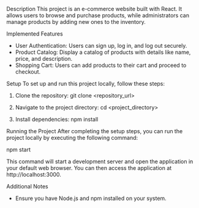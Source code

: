 Description
This project is an e-commerce website built with React. It allows users to browse and purchase products, while administrators can manage products by adding new ones to the inventory.

Implemented Features
- User Authentication: Users can sign up, log in, and log out securely.
- Product Catalog: Display a catalog of products with details like name, price, and description.
- Shopping Cart: Users can add products to their cart and proceed to checkout.


Setup
To set up and run this project locally, follow these steps:

1. Clone the repository: 
   git clone <repository_url>

2. Navigate to the project directory:
   cd <project_directory>

3. Install dependencies:
   npm install

Running the Project
After completing the setup steps, you can run the project locally by executing the following command:

npm start

This command will start a development server and open the application in your default web browser. You can then access the application at http://localhost:3000.

Additional Notes
- Ensure you have Node.js and npm installed on your system.
